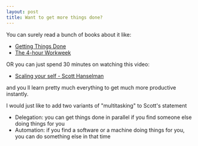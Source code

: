 ```yaml
---
layout: post
title: Want to get more things done?
---
```


You can surely read a bunch of books about it like:

- [Getting Things Done](https://www.amazon.com/Getting-Things-Done-Stress-Free-Productivity/dp/0143126563/ref=sr_1_1?ie=UTF8&qid=1483734195&sr=8-1&keywords=getting+things+done)
- [The 4-hour Workweek](https://www.amazon.com/4-Hour-Workweek-Escape-Live-Anywhere/dp/0307465357/ref=sr_1_1?ie=UTF8&qid=1483734235&sr=8-1&keywords=4+hour+work)

OR you can just spend 30 minutes on watching this video:

- [Scaling your self - Scott Hanselman](https://www.youtube.com/watch?v=FS1mnISoG7U)

and you ll learn pretty much everything to get much more productive instantly.


I would just like to add two variants of "multitasking" to Scott's statement

- Delegation: you can get things done in parallel if you find someone else doing things for you
- Automation: if you find a software or a machine doing things for you, you can do something else in that time



